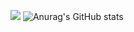 <img src="https://img.shields.io/badge/000000?style=flat&logo-appveyor&logo=#A8B9CC&logoColor=FFFFFF"/></a>
![Anurag's GitHub stats](https://github-readme-stats.vercel.app/api?username=TaeKyung1130&show_icons=true&theme=radical)
